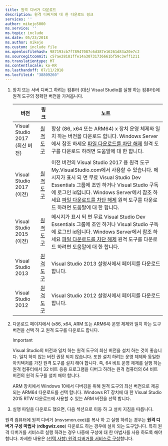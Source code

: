 ```yaml
---
title: 원격 디버거 다운로드
description: 원격 디버거에 대 한 다운로드 링크
services: ''
author: mikejo5000
ms.service: ''
ms.topic: include
ms.date: 05/23/2018
ms.author: mikejo
ms.custom: include file
ms.openlocfilehash: 987193cb7f78947087c6d387e16261d83a20e7c2
ms.sourcegitcommit: c57ae28181ffe14a30731736661bf59c3eff1211
ms.translationtype: MT
ms.contentlocale: ko-KR
ms.lasthandoff: 07/11/2018
ms.locfileid: "38809260"
---
```

1.  장치 또는 서버 디버그 하려는 컴퓨터 (대신 Visual Studio를 실행 하는 컴퓨터)에 원격 도구의 정확한 버전을 가져옵니다.

    |버전|링크|노트|
    |-|-|-|
    |Visual Studio 2017 (최신 버전)|[원격 도구](https://visualstudio.microsoft.com/downloads/?q=remote+tools#remote-tools-for-visual-studio-2017)|항상 (86, x64 또는 ARM64) x 장치 운영 체제와 일치 하는 버전을 다운로드 합니다. Windows Server에서 참조 하세요 [파일 다운로드를 차단 해제](../../debugger/remote-debugging.md#unblock_msvsmon) 원격 도구를 다운로드 하려면 도움말에 대 한 합니다.|
    |Visual Studio 2017 (이전)|[원격 도구](https://my.visualstudio.com/Downloads?q=remote%20tools%20visual%20studio%202017)|이전 버전의 Visual Studio 2017 용 원격 도구 My.VisualStudio.com에서 사용할 수 있습니다. 메시지가 표시 되 면 무료 Visual Studio Dev Essentials 그룹에 조인 하거나 Visual Studio 구독에 로그인 id입니다. Windows Server에서 참조 하세요 [파일 다운로드를 차단 해제](../../debugger/remote-debugging.md#unblock_msvsmon) 원격 도구를 다운로드 하려면 도움말에 대 한 합니다.|
    |Visual Studio 2015 (이전)|[원격 도구](https://my.visualstudio.com/Downloads?q=remote%20tools%20visual%20studio%202015)|메시지가 표시 되 면 무료 Visual Studio Dev Essentials 그룹에 조인 하거나 Visual Studio 구독에 로그인 id입니다. Windows Server에서 참조 하세요 [파일 다운로드를 차단 해제](../../debugger/remote-debugging.md#unblock_msvsmon) 원격 도구를 다운로드 하려면 도움말에 대 한 합니다.|
    |Visual Studio 2013|[원격 도구](https://msdn.microsoft.com/library/bt727f1t(v=vs.120).aspx#BKMK_Installing_the_Remote_Tools)|Visual Studio 2013 설명서에서 페이지를 다운로드 합니다.|
    |Visual Studio 2012|[원격 도구](https://msdn.microsoft.com/library/bt727f1t(v=vs.110).aspx#BKMK_Installing_the_Remote_Tools)|Visual Studio 2012 설명서에서 페이지를 다운로드 합니다.|

2.  다운로드 페이지에서 (x86, x64, ARM 또는 ARM64) 운영 체제와 일치 하는 도구 버전을 선택 하 고 원격 도구를 다운로드 합니다.

    > [!IMPORTANT]
    >  Visual Studio의 버전과 일치 하는 원격 도구의 최신 버전을 설치 하는 것이 좋습니다. 일치 하지 않는 버전 권장 되지 않습니다. 또한 설치 하려는 운영 체제와 동일한 아키텍처를 가진 원격 도구를 설치 해야 합니다. 즉, 64 비트 운영 체제를 실행 하는 원격 컴퓨터에서 32 비트 응용 프로그램을 디버그 하려는 원격 컴퓨터의 64 비트 버전의 원격 도구를 설치 해야 합니다.
    >
    >  ARM 장치에서 Windows 10에서 디버깅을 위해 원격 도구의 최신 버전으로 제공 되는 ARM64 다운로드를 선택 합니다.  Windows RT 장치에 대 한 Visual Studio 2015 RTW 다운로드에 사용할 수 있는 ARM 버전을 선택 합니다.

3.  실행 파일을 다운로드 했으면, 다음 섹션으로 이동 하 고 설치 지침을 따릅니다.

원격 컴퓨터에 원격 디버거 (msvsmon.exe)를 복사 하 고 실행 하려는 경우는 **원격 디버거 구성 마법사** (**rdbgwiz.exe**) 다운로드 하는 경우에 설치 되는 도구입니다. 특히 원격 디버거를 서비스로 실행 하려는 경우 나중에 구성에 대 한 마법사를 사용 하도록 해야 합니다. 자세한 내용은 [(선택 사항) 원격 디버거를 서비스로 구성](../../debugger/remote-debugging.md#bkmk_configureService)합니다.
